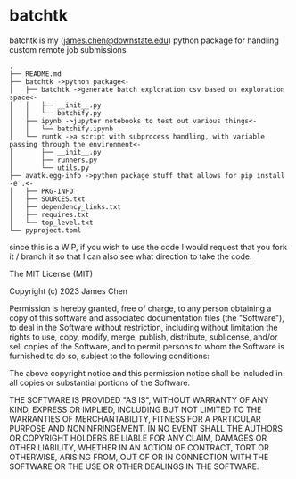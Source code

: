 # batchtk

batchtk is my (james.chen@downstate.edu) python package for handling custom remote job submissions
```
.
├── README.md
├── batchtk ->python package<-
│   ├── batchtk ->generate batch exploration csv based on exploration space<-
│   │   ├── __init__.py
│   │   └── batchify.py 
│   ├── ipynb ->jupyter notebooks to test out various things<-
│   │   └── batchify.ipynb
│   └── runtk ->a script with subprocess handling, with variable passing through the environment<-
│       ├── __init__.py
│       ├── runners.py 
│       └── utils.py
├── avatk.egg-info ->python package stuff that allows for pip install -e .<-
│   ├── PKG-INFO
│   ├── SOURCES.txt
│   ├── dependency_links.txt
│   ├── requires.txt
│   └── top_level.txt
└── pyproject.toml
```
since this is a WIP, if you wish to use the code I would request that you fork it / branch it so that I can also see 
what direction to take the code.

The MIT License (MIT)

Copyright (c) 2023 James Chen

Permission is hereby granted, free of charge, to any person obtaining a copy
of this software and associated documentation files (the "Software"), to deal
in the Software without restriction, including without limitation the rights
to use, copy, modify, merge, publish, distribute, sublicense, and/or sell
copies of the Software, and to permit persons to whom the Software is
furnished to do so, subject to the following conditions:

The above copyright notice and this permission notice shall be included in all
copies or substantial portions of the Software.

THE SOFTWARE IS PROVIDED "AS IS", WITHOUT WARRANTY OF ANY KIND, EXPRESS OR
IMPLIED, INCLUDING BUT NOT LIMITED TO THE WARRANTIES OF MERCHANTABILITY,
FITNESS FOR A PARTICULAR PURPOSE AND NONINFRINGEMENT. IN NO EVENT SHALL THE
AUTHORS OR COPYRIGHT HOLDERS BE LIABLE FOR ANY CLAIM, DAMAGES OR OTHER
LIABILITY, WHETHER IN AN ACTION OF CONTRACT, TORT OR OTHERWISE, ARISING FROM,
OUT OF OR IN CONNECTION WITH THE SOFTWARE OR THE USE OR OTHER DEALINGS IN THE
SOFTWARE.
